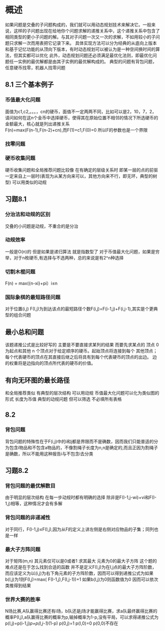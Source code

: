 # 概述
如果问题是交叠的子问题构成的，我们就可以用动态规划技术来解决它。一般来说，这样的子问题出现在给地你个问题求解的递推关系中，这个递推关系中包含了
相同类型的更小子问题的解。与其对子问题一次又一次的求解，不如用较小的子问题只求解一次而用表把它记录下来。
具体实现方法可以分为经典的从底向上版本和基于记忆功能的从顶向下版本，有时动态规划可以被认为是一种空间换时间的算法，但其实都可以优化
此外，动态规划问题还必须满足最优化法则，即最优化问题任一实例的最优解都是由其子实例的最优解构成的。
典型的问题有背包问题，任意硬币找零，机器人找零问题
## 8.1 三个基本例子
### 币值最大化问题
面值为c1,c2,。。。，cn的硬币，面值不一定两两不同，比如可以是2，10，7，2，请问如何在这n个金币中选择硬币，使得其在原始位置不相邻的情况下所选硬币的金额最大，核心就是列出递推关系  
F(n)=max(F(n-1),F(n-2)+cn),而F(1)=c1,F(0)=0 所以F的参数也是一个界限
### 找零问题
### 硬币收集问题
硬币收集问题和全局推荐问题比较像 在有确定的层级关系时 即某一层的点的前驱一定来自上一层时(表现为从某方向来可以，其他方向来不行，即无环，典型的树型) 可以用类似的动规
## 习题8.1
### 分治法和动规的区别
交叠的小问题是动规，不重合的是分治
### 动规效率
一般是O(n)的 但是如果是递归算法 就是指数型了
对于币值最大化问题，如果是穷举，对于n枚硬币,有选择与不选两种，总的来说是有2^n种选择
### 切割木棍问题
F(n) = max({n-xi}+pi）i≤n
### 国际象棋的最短路径问题
对于位置(i,j) F(I,j)为到达该点的最短路径个数F(i,j)=F(i-1,j)+F(i,j-1),其实是个更典型的组合问题
##  最小总和问题
该题递推公式是比较好写的 主要是不要直接求某列的结果 而要先求某点的
顶点 0 为起点和其他 n 个顶点对于给定顺序的硬币。起始顶点将连接到每个
其他顶点； 每个代表硬币的顶点在其直接后继之后将具有到每个代表硬币的顶点的出边。 边的权重将是边指向的顶点所代表的硬币的价值。
## 有向无环图的最长路径
和全局推荐类似 有典型的层次结构 可以用动规 币值最大化问题可以化为类似图的形式 长度为币值
典型的动规问题 但可以筛选 不必填所有表格
## 
## 8.2

### 背包问题
背包问题的特殊性在于F(i,j)中的i和j都是界限而不是确数，因而我们只能普适的分为包含i物品和不包含a物品的，不像割绳子长度为n,n是确定的,而且正因为割绳子是确数，所以不能用这种报告i与不包含i去分类
## 习题8.2
### 背包问题的最优解数目
由于明显的层次结构 在每一步动规时都有明确的选择 除非是F(I-1,j-wi)+vi和F(I-1,j)相等，这种情况才会有多解
### 背包问题的非递减性
对于同行，F(I-1,j)≤F(I,j),因为从F的定义上讲左侧是右侧对应物品的子集；同列也是一样
### 最大子方阵问题
对于矩阵(m,n) 其元素仅可以是0或者1 求其最大
元素为0的最大子方阵 这个题的难点还是在于怎么找到合适的函数 并不是定义F(I,j)为在I,j点的最大子方阵阶数，而应该定义为以(i,j)为右下角元素的子方阵阶数，因而可以得到递推公式为如果 b(I,j)为1则F(I,j)=max(
F(I-1,j),F(I,j-1))+1 如果b(I,j)为0则函数值为0 因而可以依次类推得到结果
### 世界大赛的胜率
N场比赛,A队赢得比赛还有i场，b队还是j场才能赢得比赛，求a队最终赢得比赛的概率P(I,j),a队赢得比赛的概率为p,输掉概率为1-p,没有平局，可以求得递推公式为p(I,j)=p(i-1,j)*p+p(I,j-1)*(1-p) p(0,j)=1 p(I,0)=0 p(0,0)不存在
